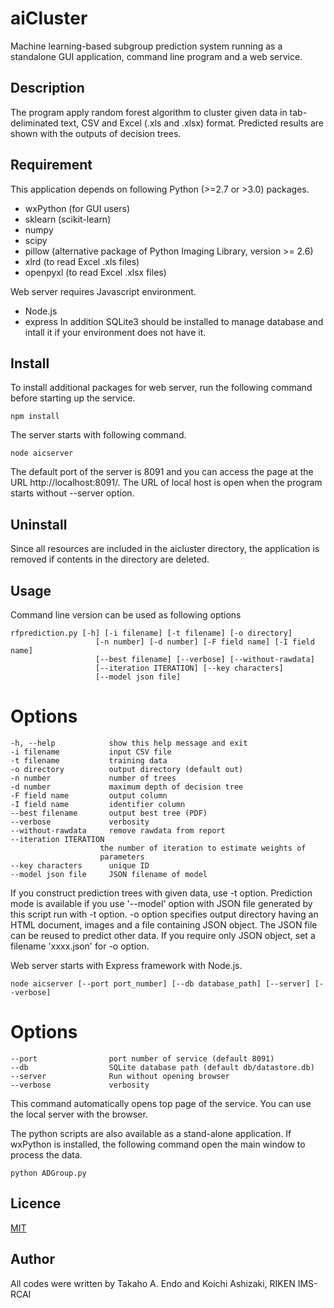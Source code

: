 aiCluster
====
  Machine learning-based subgroup prediction system running as a standalone GUI application, command line program and a web service.

## Description
  The program apply random forest algorithm to cluster given data in tab-deliminated text, CSV and Excel (.xls and .xlsx) format.
  Predicted results are shown with the outputs of decision trees.

## Requirement

This application depends on following Python (>=2.7 or >3.0) packages.
- wxPython (for GUI users)
- sklearn (scikit-learn)
- numpy
- scipy
- pillow (alternative package of Python Imaging Library, version >= 2.6)
- xlrd (to read Excel .xls files)
- openpyxl (to read Excel .xlsx files)

Web server requires Javascript environment.
- Node.js
- express
In addition SQLite3 should be installed to manage database and intall it if your environment does not have it.

## Install
To install additional packages for web server, run the following command before starting up the service.

    npm install

The server starts with following command.

    node aicserver

The default port of the server is 8091 and you can access the page at the URL http://localhost:8091/. The URL of local host is open when the program starts without --server option.

## Uninstall
Since all resources are included in the aicluster directory, the application is removed if contents in the directory are deleted.

## Usage

Command line version can be used as following options

    rfprediction.py [-h] [-i filename] [-t filename] [-o directory]
                       [-n number] [-d number] [-F field name] [-I field name]
                       [--best filename] [--verbose] [--without-rawdata]
                       [--iteration ITERATION] [--key characters]
                       [--model json file]

# Options

    -h, --help            show this help message and exit
    -i filename           input CSV file
    -t filename           training data
    -o directory          output directory (default out)
    -n number             number of trees
    -d number             maximum depth of decision tree
    -F field name         output column
    -I field name         identifier column
    --best filename       output best tree (PDF)
    --verbose             verbosity
    --without-rawdata     remove rawdata from report
    --iteration ITERATION
                        the number of iteration to estimate weights of
                        parameters
    --key characters      unique ID
    --model json file     JSON filename of model

If you construct prediction trees with given data, use -t option.
  Prediction mode is available if you use '--model' option with JSON file generated by this script run with -t option.
  -o option specifies output directory having an HTML document, images and a file containing JSON object. The JSON file can be reused to predict other data. If you require only JSON object, set a filename 'xxxx.json' for -o option.

Web server starts with Express framework with Node.js.

    node aicserver [--port port_number] [--db database_path] [--server] [--verbose]

# Options
    --port                port number of service (default 8091)
    --db                  SQLite database path (default db/datastore.db)
    --server              Run without opening browser
    --verbose             verbosity

This command automatically opens top page of the service. You can use the local server with the browser.

The python scripts are also available as a stand-alone application.
  If wxPython is installed, the following command open the main window to process the data.

    python ADGroup.py

## Licence

[MIT](https://github.com/tcnksm/tool/blob/master/LICENCE)

## Author
All codes were written by Takaho A. Endo and Koichi Ashizaki, RIKEN IMS-RCAI
